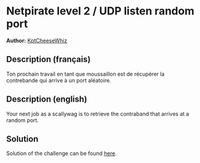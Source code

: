 # Netpirate level 2 / UDP listen random port

**Author:** [KptCheeseWhiz](https://github.com/KptCheeseWhiz)

## Description (français)

Ton prochain travail en tant que moussaillon est de récupérer la contrebande qui arrive à un port aléatoire.

## Description (english)

Your next job as a scallywag is to retrieve the contraband that arrives at a random port.

## Solution

Solution of the challenge can be found [here](solution/).
